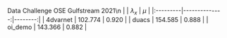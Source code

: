 Data Challenge OSE Gulfstream 2021\n
|          |   $\lambda_x$ |   $\mu$ |
|:---------|--------------:|--------:|
| 4dvarnet |       102.774 |   0.920 |
| duacs    |       154.585 |   0.888 |
| oi_demo  |       143.366 |   0.882 |
